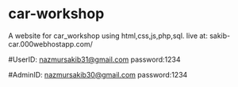 # car-workshop
A website for car_workshop using html,css,js,php,sql.
live at: sakib-car.000webhostapp.com/

#UserID: nazmursakib31@gmail.com
password:1234  

#AdminID: nazmursakib30@gmail.com
password:1234
